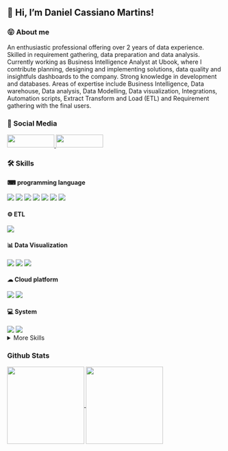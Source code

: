 ## 👋 Hi, I’m Daniel Cassiano Martins!

### 😝 About me

An enthusiastic professional offering over 2 years of data experience. Skilled in requirement gathering, data preparation and data analysis. Currently working as Business Intelligence Analyst at Ubook, where I contribute planning, designing and implementing solutions, data quality and insightfuls dashboards to the company. Strong knowledge in development and databases. Areas of expertise include Business Intelligence, Data warehouse, Data analysis, Data Modelling, Data visualization, Integrations, Automation scripts, Extract Transform and Load (ETL) and Requirement gathering with the final users.

### 🔗 Social Media
<div>
    <a href="https://www.linkedin.com/in/danielcm07/">
        <img height="30em" width="110em" src="https://img.shields.io/badge/LinkedIn-0077B5?style=for-the-badge&logo=linkedin&logoColor=white">
    </a>
    <a href="https://github.com/cassiano07/">
        <img height="30em" width="110em" src="https://img.shields.io/badge/GitHub-100000?style=for-the-badge&logo=github&logoColor=white">
    </a> 
</div>

### 🛠 Skills

#### ⌨ programming language
<div>
    <img src="https://img.shields.io/badge/Python-14354C?style=for-the-badge&logo=python&logoColor=white">
    <img src="https://img.shields.io/badge/Oracle-D83B01?style=for-the-badge">
    <img src="https://img.shields.io/badge/MySQL-00000F?style=for-the-badge&logo=mysql&logoColor=white">
    <img src="https://img.shields.io/badge/Git-E34F26?style=for-the-badge&logo=git&logoColor=white">
    <img src="https://img.shields.io/badge/HTML5-E34F26?style=for-the-badge&logo=html5&logoColor=white">
    <img src="https://img.shields.io/badge/Bootstrap-563D7C?style=for-the-badge&logo=bootstrap&logoColor=white">    
    <img src="https://img.shields.io/badge/CSS3-1572B6?style=for-the-badge&logo=css3&logoColor=white">
</div>

#### ⚙ ETL
<div>
    <img src="https://img.shields.io/badge/Pentaho_DI-E34F26?style=for-the-badge">
</div>

#### 📊 Data Visualization
<div>
    <img src="https://img.shields.io/badge/Tableau-2496ED?style=for-the-badge">
    <img src="https://img.shields.io/badge/Python_Dash-232F3E?style=for-the-badge">
    <img src="https://img.shields.io/badge/Python_Plotly-2496ED?style=for-the-badge">
</div>

#### ☁ Cloud platform
<div>
    <img src="https://img.shields.io/badge/Amazon_AWS-232F3E?style=for-the-badge&logo=amazon-aws&logoColor=white">
    <img src="https://img.shields.io/badge/Docker-2496ED?style=for-the-badge&logo=docker&logoColor=white">
</div>

#### 💻 System
<div>
    <img src="https://img.shields.io/badge/Linux-E34F26?style=for-the-badge&logo=linux&logoColor=black">
    <img src="https://img.shields.io/badge/Windows-017AD7?style=for-the-badge&logo=windows&logoColor=white">
</div>

<details>
<summary>More Skills</summary>
    <div> 
        <img src="https://img.shields.io/badge/Django-092E20?style=for-the-badge&logo=django&logoColor=white">
        <img src="https://img.shields.io/badge/Flask-000000?style=for-the-badge&logo=flask&logoColor=white">
        <img src="https://img.shields.io/badge/Microsoft_Office-D83B01?style=for-the-badge&logo=microsoft-office&logoColor=white">
        <img src="https://img.shields.io/badge/Firebase-F29D0C?style=for-the-badge&logo=firebase&logoColor=white">
        <img src="https://img.shields.io/badge/MongoDB-4EA94B?style=for-the-badge&logo=mongodb&logoColor=white">
        <img src="https://img.shields.io/badge/JavaScript-323330?style=for-the-badge&logo=javascript&logoColor=F7DF1E"> 
        <img src="https://img.shields.io/badge/PHP-777BB4?style=for-the-badge&logo=php&logoColor=white">
    </div>
</details>


### Github Stats
<div>
    <a href="https://github.com/cassiano07/">
        <img align="center" height="180em" src="https://github-readme-stats.vercel.app/api?username=cassiano07&show_icons=true&theme=dark">
        <img align="center" height="180em" src="https://github-readme-stats.vercel.app/api/top-langs/?username=cassiano07&theme=dark">
    </a>
</div>
